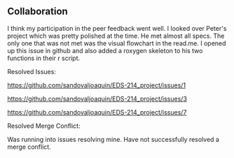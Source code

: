 ## Collaboration 

I think my participation in the peer feedback went well. I looked over Peter's project which was pretty polished at the time. He met almost all specs. The only one that was not met was the visual flowchart in the read.me. I opened up this issue in github and also added a roxygen skeleton to his two functions in their r script. 

Resolved Issues: 

https://github.com/sandovaljoaquin/EDS-214_project/issues/1

https://github.com/sandovaljoaquin/EDS-214_project/issues/3

https://github.com/sandovaljoaquin/EDS-214_project/issues/7

Resolved Merge Conflict: 

Was running into issues resolving mine. Have not successfully resolved a merge conflict. 